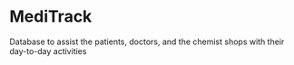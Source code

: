 # MediTrack
 Database to assist the patients, doctors, and the chemist shops with their day-to-day activities
